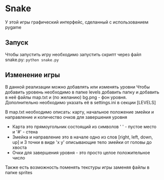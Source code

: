 # Snake
У этой игры графический интерфейс, сделанный с использованием pygame

## Запуск
Чтобы запустить игру необходимо запустить скрипт через файл snake.py: `python snake.py`

## Изменение игры
В данной реализации можно добавлять или изменять уровни
  Чтобы добавить уровень необходимо в папке levels добавить папку и добавить в неё файлы map.txt и (по желанию) bg.png - фон уровня.
  Дополнительно необходимо указать её в settings.ini в секции [LEVELS]
  

В map.txt необходимо описать: карту, начальное положение змейки и направление и количество очков для завершения уровня
* Карта это прямоугольник состоящий из символов ' ' - пустое место и '#' - стена
* Змейка и направление это в начале одно из слов [right, left, down, up] и 3 точки в виде 'x y' описывающие тело змейки от головы до хвоста
* Очки для завершения уровня - это просто целое положительное число

Также есть возможность поменять текстуры игры заменяя файлы в папке sprites
